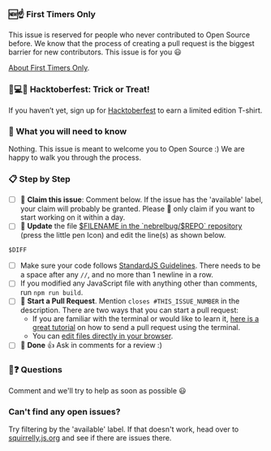<!-- this issue template is used by https://github.com/apps/first-timers -->

### 🆕☝ First Timers Only
This issue is reserved for people who never contributed to Open Source before. We know that the process of creating a pull request is the biggest barrier for new contributors. This issue is for you 😃

[About First Timers Only](http://www.firsttimersonly.com/).

### 🎃💻👕 Hacktoberfest: Trick or Treat!
If you haven’t yet, sign up for [Hacktoberfest](https://hacktoberfest.digitalocean.com/) to earn a limited edition T-shirt.

### 🤔 What you will need to know
Nothing. This issue is meant to welcome you to Open Source :) We are happy to walk you through the process.

### :clipboard: Step by Step
- [ ] 🙋 **Claim this issue**: Comment below. If the issue has the 'available' label, your claim will probably be granted.
  Please 🙏 only claim if you want to start working on it within a day.
- [ ] 📝 **Update** the file [$FILENAME in the `nebrelbug/$REPO` repository]($BRANCH_URL) (press the little pen Icon) and edit the line(s) as shown below.

```diff
$DIFF
```
- [ ] Make sure your code follows [StandardJS Guidelines](https://standardjs.com/rules.html). There needs to be a space after any `//`, and no more than 1 newline in a row.
- [ ] If you modified any JavaScript file with anything other than comments, run `npm run build`.
- [ ] 🔀 **Start a Pull Request**. Mention `closes #THIS_ISSUE_NUMBER` in the description. There are two ways that you can start a pull request:
  - If you are familiar with the terminal or would like to learn it, [here is a great tutorial](https://egghead.io/series/how-to-contribute-to-an-open-source-project-on-github) on how to send a pull request using the terminal.
  - You can [edit files directly in your browser](https://help.github.com/articles/editing-files-in-your-repository/).
- [ ] 🏁 **Done** :+1: Ask in comments for a review :)

### 🤔❓ Questions

Comment and we'll try to help as soon as possible 😃

### Can't find any open issues?
Try filtering by the 'available' label. If that doesn't work, head over to [squirrelly.js.org](https://github.com/nebrelbug/squirrelly.js.org) and see if there are issues there.
